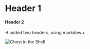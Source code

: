 # Header 1
#### Header 2

-I added two headers, using markdown.

![Ghost in the Shell](https://madmuseum.org/sites/default/files/styles/slider/public/2019/02/Ghost%20in%20the%20Shell_07.png?itok=DLHBB32Y)
